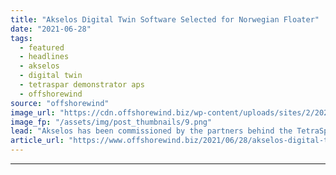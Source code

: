 ```yaml
---
title: "Akselos Digital Twin Software Selected for Norwegian Floater"
date: "2021-06-28"
tags: 
  - featured
  - headlines
  - akselos
  - digital twin
  - tetraspar demonstrator aps
  - offshorewind
source: "offshorewind"
image_url: "https://cdn.offshorewind.biz/wp-content/uploads/sites/2/2021/06/14121504/TetraSpar-Demonstrator-Floating-Wind-Turbine-Ready-to-Deploy.png"
image_fp: "/assets/img/post_thumbnails/9.png"
lead: "Akselos has been commissioned by the partners behind the TetraSpar floating foundation demonstration project"
article_url: "https://www.offshorewind.biz/2021/06/28/akselos-digital-twin-software-selected-for-norwegian-floater/"
---
```


---
